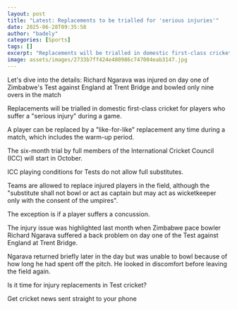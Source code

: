 ```yaml
---
layout: post
title: "Latest: Replacements to be trialled for 'serious injuries'"
date: 2025-06-28T09:35:58
author: "badely"
categories: [Sports]
tags: []
excerpt: "Replacements will be trialled in domestic first-class cricket for players who suffer a 'serious injury' during a game."
image: assets/images/2733b7ff424e480986c747004eab3147.jpg
---
```


Let's dive into the details: Richard Ngarava was injured on day one of Zimbabwe's Test against England at Trent Bridge and bowled only nine overs in the match

Replacements will be trialled in domestic first-class cricket for players who suffer a "serious injury" during a game.

A player can be replaced by a "like-for-like" replacement any time during a match, which includes the warm-up period.

The six-month trial by full members of the International Cricket Council (ICC) will start in October.

ICC playing conditions for Tests do not allow full substitutes.

Teams are allowed to replace injured players in the field, although the "substitute shall not bowl or act as captain but may act as wicketkeeper only with the consent of the umpires".

The exception is if a player suffers a concussion.

The injury issue was highlighted last month when Zimbabwe pace bowler Richard Ngarava suffered a back problem on day one of the Test against England at Trent Bridge.

Ngarava returned briefly later in the day but was unable to bowl because of how long he had spent off the pitch. He looked in discomfort before leaving the field again.

Is it time for injury replacements in Test cricket?

Get cricket news sent straight to your phone

